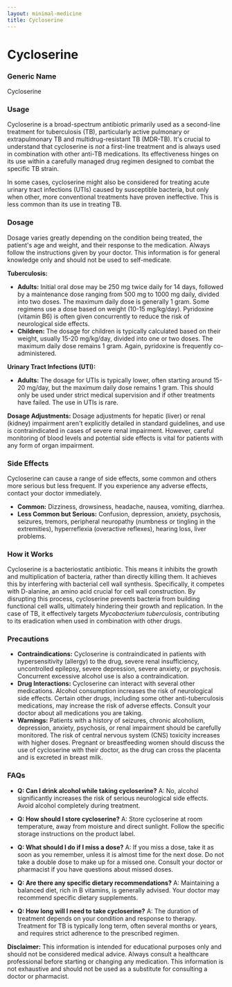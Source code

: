 ```yaml
---
layout: minimal-medicine
title: Cycloserine
---
```


# Cycloserine
### Generic Name
Cycloserine

### Usage
Cycloserine is a broad-spectrum antibiotic primarily used as a second-line treatment for tuberculosis (TB), particularly active pulmonary or extrapulmonary TB and multidrug-resistant TB (MDR-TB).  It's crucial to understand that cycloserine is *not* a first-line treatment and is always used in combination with other anti-TB medications.  Its effectiveness hinges on its use within a carefully managed drug regimen designed to combat the specific TB strain.

In some cases, cycloserine might also be considered for treating acute urinary tract infections (UTIs) caused by susceptible bacteria, but only when other, more conventional treatments have proven ineffective. This is less common than its use in treating TB.


### Dosage

Dosage varies greatly depending on the condition being treated, the patient's age and weight, and their response to the medication.  Always follow the instructions given by your doctor.  This information is for general knowledge only and should not be used to self-medicate.

**Tuberculosis:**

* **Adults:** Initial oral dose may be 250 mg twice daily for 14 days, followed by a maintenance dose ranging from 500 mg to 1000 mg daily, divided into two doses. The maximum daily dose is generally 1 gram.  Some regimens use a dose based on weight (10-15 mg/kg/day).  Pyridoxine (vitamin B6) is often given concurrently to reduce the risk of neurological side effects.
* **Children:** The dosage for children is typically calculated based on their weight, usually 15-20 mg/kg/day, divided into one or two doses.  The maximum daily dose remains 1 gram.  Again, pyridoxine is frequently co-administered.


**Urinary Tract Infections (UTI):**

* **Adults:**  The dosage for UTIs is typically lower, often starting around 15-20 mg/day, but the maximum daily dose remains 1 gram.  This should only be used under strict medical supervision and if other treatments have failed.  The use in UTIs is rare.

**Dosage Adjustments:**  Dosage adjustments for hepatic (liver) or renal (kidney) impairment aren't explicitly detailed in standard guidelines, and use is contraindicated in cases of severe renal impairment.  However, careful monitoring of blood levels and potential side effects is vital for patients with any form of organ impairment.



### Side Effects

Cycloserine can cause a range of side effects, some common and others more serious but less frequent.  If you experience any adverse effects, contact your doctor immediately.


* **Common:** Dizziness, drowsiness, headache, nausea, vomiting, diarrhea.
* **Less Common but Serious:**  Confusion, depression, anxiety, psychosis, seizures, tremors, peripheral neuropathy (numbness or tingling in the extremities),  hyperreflexia (overactive reflexes), hearing loss, liver problems.


### How it Works

Cycloserine is a bacteriostatic antibiotic. This means it inhibits the growth and multiplication of bacteria, rather than directly killing them.  It achieves this by interfering with bacterial cell wall synthesis. Specifically, it competes with D-alanine, an amino acid crucial for cell wall construction. By disrupting this process, cycloserine prevents bacteria from building functional cell walls, ultimately hindering their growth and replication.  In the case of TB, it effectively targets *Mycobacterium tuberculosis*, contributing to its eradication when used in combination with other drugs.


### Precautions

* **Contraindications:** Cycloserine is contraindicated in patients with hypersensitivity (allergy) to the drug, severe renal insufficiency, uncontrolled epilepsy, severe depression, severe anxiety, or psychosis.  Concurrent excessive alcohol use is also a contraindication.
* **Drug Interactions:**  Cycloserine can interact with several other medications.  Alcohol consumption increases the risk of neurological side effects.  Certain other drugs, including some other anti-tuberculosis medications, may increase the risk of adverse effects. Consult your doctor about all medications you are taking.
* **Warnings:**  Patients with a history of seizures, chronic alcoholism, depression, anxiety, psychosis, or renal impairment should be carefully monitored.  The risk of central nervous system (CNS) toxicity increases with higher doses.  Pregnant or breastfeeding women should discuss the use of cycloserine with their doctor, as the drug can cross the placenta and is excreted in breast milk.


### FAQs

* **Q: Can I drink alcohol while taking cycloserine?** A: No, alcohol significantly increases the risk of serious neurological side effects.  Avoid alcohol completely during treatment.

* **Q: How should I store cycloserine?** A: Store cycloserine at room temperature, away from moisture and direct sunlight.  Follow the specific storage instructions on the product label.

* **Q: What should I do if I miss a dose?** A: If you miss a dose, take it as soon as you remember, unless it is almost time for the next dose.  Do not take a double dose to make up for a missed one. Consult your doctor or pharmacist if you have questions about missed doses.

* **Q:  Are there any specific dietary recommendations?** A: Maintaining a balanced diet, rich in B vitamins, is generally advised. Your doctor may recommend specific dietary supplements.

* **Q: How long will I need to take cycloserine?** A: The duration of treatment depends on your condition and response to therapy. Treatment for TB is typically long term, often several months or years, and requires strict adherence to the prescribed regimen.


**Disclaimer:** This information is intended for educational purposes only and should not be considered medical advice. Always consult a healthcare professional before starting or changing any medication.  This information is not exhaustive and should not be used as a substitute for consulting a doctor or pharmacist.
